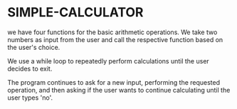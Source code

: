# SIMPLE-CALCULATOR
we have four functions for the basic arithmetic operations. We take two numbers as input from the user and call the respective function based on the user's choice.

We use a while loop to repeatedly perform calculations until the user decides to exit.

The program continues to ask for a new input, performing the requested operation, and then asking if the user wants to continue calculating until the user types 'no'.
